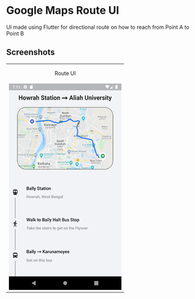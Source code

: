 # Google Maps Route UI

UI made using Flutter for directional route on how to reach from Point A to Point B

## Screenshots

  <table>
    <tr>
      <td><p align="center">Route UI</p></td>
    </tr>
    <tr>
        <p align="center">
        <td><img src="screenshots\Screenshot_1585662120.png" width=300 height=550></td>
        </p>
    </tr>
  </table>
